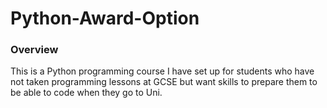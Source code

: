 # Python-Award-Option

### Overview

This is a Python programming course I have set up for students who have not taken programming lessons at GCSE but want skills to prepare them to be able to code when they go to Uni.
